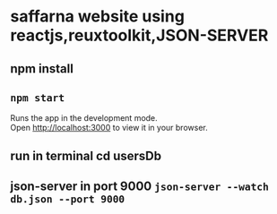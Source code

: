 
# saffarna website using reactjs,reuxtoolkit,JSON-SERVER
## npm install
## `npm start`

Runs the app in the development mode.\
Open [http://localhost:3000](http://localhost:3000) to view it in your browser.
##  run in terminal cd usersDb 
## json-server in port 9000  ` json-server --watch db.json --port 9000 `
